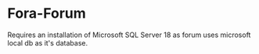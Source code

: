 # Fora-Forum

Requires an installation of Microsoft SQL Server 18 as forum uses microsoft local db as it's database.
